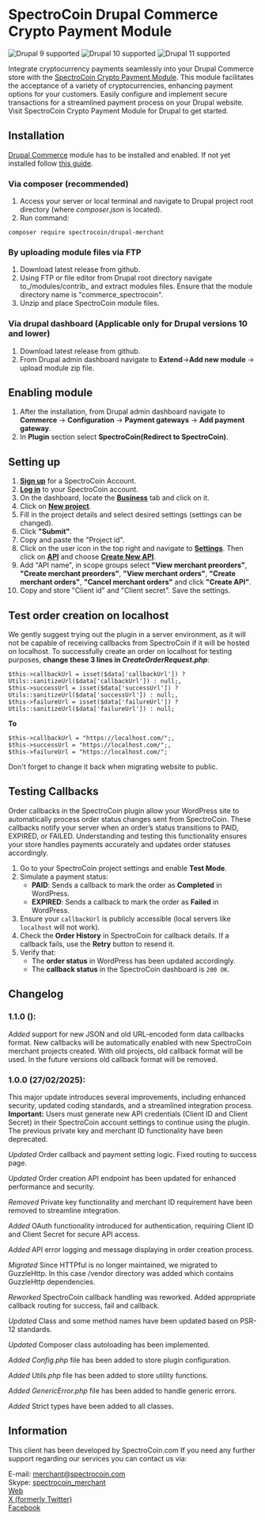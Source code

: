 # SpectroCoin Drupal Commerce Crypto Payment Module

![Drupal 9 supported](https://img.shields.io/badge/Drupal-9.x-blue?logo=drupal&style=flat)
![Drupal 10 supported](https://img.shields.io/badge/Drupal-10.x-blue?logo=drupal&style=flat)
![Drupal 11 supported](https://img.shields.io/badge/Drupal-11.x-blue?logo=drupal&style=flat)

Integrate cryptocurrency payments seamlessly into your Drupal Commerce store with the [SpectroCoin Crypto Payment Module](https://spectrocoin.com/en/plugins/accept-bitcoin-Drupal.html). This module facilitates the acceptance of a variety of cryptocurrencies, enhancing payment options for your customers. Easily configure and implement secure transactions for a streamlined payment process on your Drupal website. Visit SpectroCoin Crypto Payment Module for Drupal to get started.

## Installation

[Drupal Commerce](https://www.drupal.org/project/commerce) module has to be installed and enabled. If not yet installed follow [this guide](https://docs.drupalcommerce.org/v2/installation/#requirements).

### Via composer (recommended)

1. Access your server or local terminal and navigate to Drupal project root directory (where _composer.json_ is located).
2. Run command:
```
composer require spectrocoin/drupal-merchant
```

### By uploading module files via FTP

1. Download latest release from github.
2. Using FTP or file editor from Drupal root directory navigate to_/modules/contrib_ and extract modules files. Ensure that the module directory name is "commerce_spectrocoin".
3. Unzip and place SpectroCoin module files.

### Via drupal dashboard (Applicable only for Drupal versions 10 and lower)

1. Download latest release from github.
2. From Drupal admin dashboard navigate to __Extend__->__Add new module__ -> upload module zip file.

## Enabling module

1. After the installation, from Drupal admin dashboard navigate to __Commerce__ -> __Configuration__ -> __Payment gateways__ -> __Add payment gateway__.
2. In __Plugin__ section select __SpectroCoin(Redirect to SpectroCoin)__.

## Setting up

1. **[Sign up](https://auth.spectrocoin.com/signup)** for a SpectroCoin Account.
2. **[Log in](https://auth.spectrocoin.com/login)** to your SpectroCoin account.
3. On the dashboard, locate the **[Business](https://spectrocoin.com/en/merchants/projects)** tab and click on it.
4. Click on **[New project](https://spectrocoin.com/en/merchants/projects/new)**.
5. Fill in the project details and select desired settings (settings can be changed).
6. Click **"Submit"**.
7. Copy and paste the "Project id".
8. Click on the user icon in the top right and navigate to **[Settings](https://test.spectrocoin.com/en/settings/)**. Then click on **[API](https://test.spectrocoin.com/en/settings/api)** and choose **[Create New API](https://test.spectrocoin.com/en/settings/api/create)**.
9. Add "API name", in scope groups select **"View merchant preorders"**, **"Create merchant preorders"**, **"View merchant orders"**, **"Create merchant orders"**, **"Cancel merchant orders"** and click **"Create API"**.
10. Copy and store "Client id" and "Client secret". Save the settings.

## Test order creation on localhost

We gently suggest trying out the plugin in a server environment, as it will not be capable of receiving callbacks from SpectroCoin if it will be hosted on localhost. To successfully create an order on localhost for testing purposes, __change these 3 lines in <em>CreateOrderRequest.php</em>__:

```
$this->callbackUrl = isset($data['callbackUrl']) ? Utils::sanitizeUrl($data['callbackUrl']) : null;,
$this->successUrl = isset($data['successUrl']) ? Utils::sanitizeUrl($data['successUrl']) : null;,
$this->failureUrl = isset($data['failureUrl']) ? Utils::sanitizeUrl($data['failureUrl']) : null;
```
__To__

```
$this->callbackUrl = "https://localhost.com/";,
$this->successUrl = "https://localhost.com/";,
$this->failureUrl = "https://localhost.com/";
```
Don't forget to change it back when migrating website to public.

## Testing Callbacks

Order callbacks in the SpectroCoin plugin allow your WordPress site to automatically process order status changes sent from SpectroCoin. These callbacks notify your server when an order’s status transitions to PAID, EXPIRED, or FAILED. Understanding and testing this functionality ensures your store handles payments accurately and updates order statuses accordingly.
 
1. Go to your SpectroCoin project settings and enable **Test Mode**.
2. Simulate a payment status:
   - **PAID**: Sends a callback to mark the order as **Completed** in WordPress.
   - **EXPIRED**: Sends a callback to mark the order as **Failed** in WordPress.
3. Ensure your `callbackUrl` is publicly accessible (local servers like `localhost` will not work).
4. Check the **Order History** in SpectroCoin for callback details. If a callback fails, use the **Retry** button to resend it.
5. Verify that:
   - The **order status** in WordPress has been updated accordingly.
   - The **callback status** in the SpectroCoin dashboard is `200 OK`.

## Changelog

### 1.1.0 ():

_Added_ support for new JSON and old URL-encoded form data callbacks format. New callbacks will be automatically enabled with new SpectroCoin merchant projects created. With old projects, old callback format will be used. In the future versions old callback format will be removed.

### 1.0.0 (27/02/2025):

This major update introduces several improvements, including enhanced security, updated coding standards, and a streamlined integration process. **Important:** Users must generate new API credentials (Client ID and Client Secret) in their SpectroCoin account settings to continue using the plugin. The previous private key and merchant ID functionality have been deprecated.

_Updated_ Order callback and payment setting logic. Fixed routing to success page.

_Updated_ Order creation API endpoint has been updated for enhanced performance and security.

_Removed_ Private key functionality and merchant ID requirement have been removed to streamline integration.

_Added_ OAuth functionality introduced for authentication, requiring Client ID and Client Secret for secure API access.

_Added_ API error logging and message displaying in order creation process.

_Migrated_ Since HTTPful is no longer maintained, we migrated to GuzzleHttp. In this case /vendor directory was added which contains GuzzleHttp dependencies.

_Reworked_ SpectroCoin callback handling was reworked. Added appropriate callback routing for success, fail and callback.

_Updated_ Class and some method names have been updated based on PSR-12 standards.

_Updated_ Composer class autoloading has been implemented.

_Added_ _Config.php_ file has been added to store plugin configuration.

_Added_ _Utils.php_ file has been added to store utility functions.

_Added_ _GenericError.php_ file has been added to handle generic errors.

_Added_ Strict types have been added to all classes.

## Information

This client has been developed by SpectroCoin.com If you need any further support regarding our services you can contact us via:

E-mail: merchant@spectrocoin.com </br>
Skype: [spectrocoin_merchant](https://join.skype.com/invite/iyXHU7o08KkW) </br>
[Web](https://spectrocoin.com) </br>
[X (formerly Twitter)](https://twitter.com/spectrocoin) </br>
[Facebook](https://www.facebook.com/spectrocoin/)
